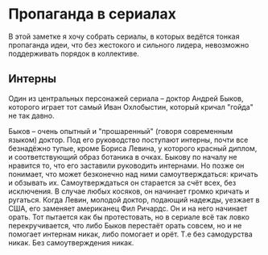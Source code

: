 # Пропаганда в сериалах

В этой заметке я хочу собрать сериалы, в которых ведётся тонкая пропаганда
идеи, что без жестокого и сильного лидера, невозможно поддерживать порядок в коллективе.

## Интерны

Один из центральных персонажей сериала – доктор Андрей Быков,
которого играет тот самый Иван Охлобыстин, который кричал "гойда" не так давно.

Быков – очень опытный и "прошаренный" (говоря современным языком) доктор.
Под его руководство поступают интерны, почти все безнадёжно тупые, кроме
Бориса Левина, у которого красный диплом, и соответствующий образ ботаника в очках.
Быкову по началу не нравится то, что его заставили руководить интернами. Но позже
он понимает, что может безконечно над ними самоутверждаться: кричать и обзывать их.
Самоутверждаться он старается за счёт всех, без исключения. В случае любых косяков,
он начинает громко кричать и ругаться. Когда Левин, молодой доктор, подающий надежды,
уезжает в США, его заменяет американец Фил Ричардс. Он и на него начинает орать.
Тот пытается как бы протестовать, но в сериале всё так ловко перекручивается, что
либо Быков перестаёт орать совсем, но и не помогает интернам никак, либо помогает
и орёт. Т.е без самодурства никак. Без самоутверждения никак.
